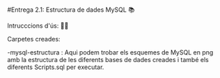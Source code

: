
#Entrega 2.1: Estructura de dades MySQL 📚

Intrucccions d'ús: 🧙‍♂️

Carpetes creades: 

-mysql-estructura : Aqui podem trobar els esquemes de MySQL en png amb la estructura de les diferents bases de dades creades i també els diferents Scripts.sql per executar.



